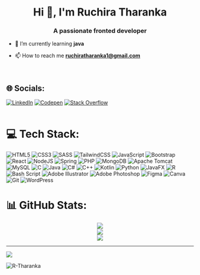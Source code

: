 
<!-- Proudly created with GPRM ( https://gprm.itsvg.in ) -->
<h1 align="center">Hi 👋, I'm Ruchira Tharanka</h1>
<h3 align="center">A passionate fronted developer</h3>

<!--- 🔭 I’m currently working on **test1** -->

- 🌱 I’m currently learning **java**

<!-- 👯 I’m looking to collaborate on **test1** -->

<!-- 🤝 I’m looking for help with **test1** -->

- 📫 How to reach me **ruchiratharanka1@gmail.com**
 <br>

## 🌐 Socials:
[![LinkedIn](https://img.shields.io/badge/LinkedIn-%230077B5.svg?logo=linkedin&logoColor=white)](https://linkedin.com/in/ruchira-tharanka-b020992a6) [![Codepen](https://img.shields.io/badge/Codepen-000000?style=for-the-badge&logo=codepen&logoColor=white)](https://codepen.io/Ruchira-Tharanka) 
[![Stack Overflow](https://img.shields.io/badge/-Stackoverflow-FE7A16?logo=stack-overflow&logoColor=white)](https://stackoverflow.com/users/17022726) 
<br><br>
# 💻 Tech Stack:
![HTML5](https://img.shields.io/badge/html5-%23E34F26.svg?style=for-the-badge&logo=html5&logoColor=white) ![CSS3](https://img.shields.io/badge/css3-%231572B6.svg?style=for-the-badge&logo=css3&logoColor=white) ![SASS](https://img.shields.io/badge/SASS-hotpink.svg?style=for-the-badge&logo=SASS&logoColor=white)
![TailwindCSS](https://img.shields.io/badge/tailwindcss-%2338B2AC.svg?style=for-the-badge&logo=tailwind-css&logoColor=white) ![JavaScript](https://img.shields.io/badge/javascript-%23323330.svg?style=for-the-badge&logo=javascript&logoColor=%23F7DF1E) ![Bootstrap](https://img.shields.io/badge/bootstrap-%238511FA.svg?style=for-the-badge&logo=bootstrap&logoColor=white) ![React](https://img.shields.io/badge/react-%2320232a.svg?style=for-the-badge&logo=react&logoColor=%2361DAFB) ![NodeJS](https://img.shields.io/badge/node.js-6DA55F?style=for-the-badge&logo=node.js&logoColor=white) ![Spring](https://img.shields.io/badge/spring-%236DB33F.svg?style=for-the-badge&logo=spring&logoColor=white) ![PHP](https://img.shields.io/badge/php-%23777BB4.svg?style=for-the-badge&logo=php&logoColor=white) ![MongoDB](https://img.shields.io/badge/MongoDB-%234ea94b.svg?style=for-the-badge&logo=mongodb&logoColor=white) ![Apache Tomcat](https://img.shields.io/badge/apache%20tomcat-%23F8DC75.svg?style=for-the-badge&logo=apache-tomcat&logoColor=black) ![MySQL](https://img.shields.io/badge/mysql-4479A1.svg?style=for-the-badge&logo=mysql&logoColor=white) ![C](https://img.shields.io/badge/c-%2300599C.svg?style=for-the-badge&logo=c&logoColor=white)  ![Java](https://img.shields.io/badge/java-%23ED8B00.svg?style=for-the-badge&logo=openjdk&logoColor=white) ![C#](https://img.shields.io/badge/c%23-%23239120.svg?style=for-the-badge&logo=csharp&logoColor=white) ![C++](https://img.shields.io/badge/c++-%2300599C.svg?style=for-the-badge&logo=c%2B%2B&logoColor=white) ![Kotlin](https://img.shields.io/badge/kotlin-%237F52FF.svg?style=for-the-badge&logo=kotlin&logoColor=white) ![Python](https://img.shields.io/badge/python-3670A0?style=for-the-badge&logo=python&logoColor=ffdd54) 
![JavaFX](https://img.shields.io/badge/javafx-%23FF0000.svg?style=for-the-badge&logo=javafx&logoColor=white) ![R](https://img.shields.io/badge/r-%23276DC3.svg?style=for-the-badge&logo=r&logoColor=white) ![Bash Script](https://img.shields.io/badge/bash_script-%23121011.svg?style=for-the-badge&logo=gnu-bash&logoColor=white) ![Adobe Illustrator](https://img.shields.io/badge/adobe%20illustrator-%23FF9A00.svg?style=for-the-badge&logo=adobe%20illustrator&logoColor=white) ![Adobe Photoshop](https://img.shields.io/badge/adobe%20photoshop-%2331A8FF.svg?style=for-the-badge&logo=adobe%20photoshop&logoColor=white) ![Figma](https://img.shields.io/badge/figma-%23F24E1E.svg?style=for-the-badge&logo=figma&logoColor=white) ![Canva](https://img.shields.io/badge/Canva-%2300C4CC.svg?style=for-the-badge&logo=Canva&logoColor=white) ![Git](https://img.shields.io/badge/git-%23F05033.svg?style=for-the-badge&logo=git&logoColor=white)
![WordPress](https://img.shields.io/badge/WordPress-%23117AC9.svg?style=for-the-badge&logo=WordPress&logoColor=white)
<br>
# 📊 GitHub Stats:
<div align="center">
  <img src="https://github-readme-stats.vercel.app/api?username=R-Tharanka&theme=dark&hide_border=false&include_all_commits=true&count_private=true" style=""/>
</div>
<div align="center">
  <img src="https://github-readme-streak-stats.herokuapp.com/?user=R-Tharanka&theme=dark&hide_border=false" style=""/>
</div>
<div align="center">
  <img src="https://github-readme-stats.vercel.app/api/top-langs/?username=R-Tharanka&theme=dark&hide_border=false&include_all_commits=true&count_private=true&layout=compact" style=""/>
</div>


<!--<div align="center">
  <img src="https://github-readme-stats.vercel.app/api/top-langs?username=R-Tharanka&locale=en&hide_title=false&layout=compact&card_width=320&langs_count=6&theme=gruvbox&hide_border=true&order=2&cache_seconds=1800" height="150" alt="languages graph" />
</div>
-->
---

[![](https://visitcount.itsvg.in/api?id=R-Tharanka&icon=0&color=0)](https://visitcount.itsvg.in)
<p align="left"> <img src="https://komarev.com/ghpvc/?username=R-Tharanka&label=Profile%20views&color=0e75b6&style=flat" alt="R-Tharanka" /> </p>
